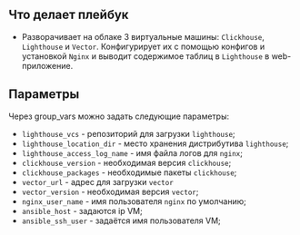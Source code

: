 ## Что делает плейбук

- Разворачивает на облаке 3 виртуальные машины: `Clickhouse`, `Lighthouse` и `Vector`. Конфигурирует их с помощью конфигов и установкой `Nginx` и выводит содержимое таблиц в `Lighthouse` в web-приложение.


## Параметры

Через group_vars можно задать следующие параметры:
- `lighthouse_vcs` - репозиторий для загрузки `lighthouse`;
- `lighthouse_location_dir` - место хранения дистрибутива `lighthouse`;
- `lighthouse_access_log_name` - имя файла логов для `nginx`;
- `clickhouse_version` - необходимая версия `clickhouse`;
- `clickhouse_packages` - необходимые пакеты `clickhouse`;
- `vector_url` - адрес для загрузки `vector`
- `vector_version` - необходимая версия `vector`;
- `nginx_user_name` - имя пользователя `nginx` по умолчанию;
- `ansible_host` - задаются ip VM;
- `ansible_ssh_user` - задаётся имя пользователя VM;
